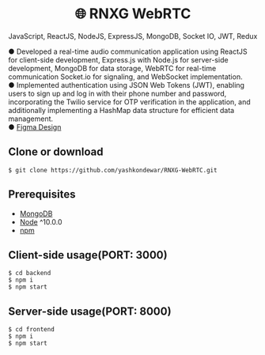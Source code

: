 <h1 align="center">
🌐 RNXG WebRTC
</h1>
<p align="center">
JavaScript, ReactJS, NodeJS, ExpressJS, MongoDB, Socket IO, JWT, Redux
</p>

● Developed a real-time audio communication application using ReactJS for client-side development, Express.js with Node.js for server-side development, MongoDB for data storage, WebRTC for real-time communication Socket.io for signaling, and WebSocket implementation. <br>
● Implemented authentication using JSON Web Tokens (JWT), enabling users to sign up and log in with their phone number and password, incorporating the Twilio service for OTP verification in the application, and additionally implementing a HashMap data structure for efficient data management.<br>
● [Figma Design](https://www.figma.com/file/6UYEbwfXW28KT6HQMfz7jP/Yash-WebRTC-Design?type=design&node-id=0%3A1&t=04Dbp8nSpTd1trL7-1) <Br>


## Clone or download
```terminal
$ git clone https://github.com/yashkondewar/RNXG-WebRTC.git
```

## Prerequisites
- [MongoDB](https://gist.github.com/nrollr/9f523ae17ecdbb50311980503409aeb3)
- [Node](https://nodejs.org/en/download/) ^10.0.0
- [npm](https://nodejs.org/en/download/package-manager/)

## Client-side usage(PORT: 3000)
```terminal
$ cd backend
$ npm i
$ npm start
```

## Server-side usage(PORT: 8000)

```terminal
$ cd frontend
$ npm i
$ npm start
```
